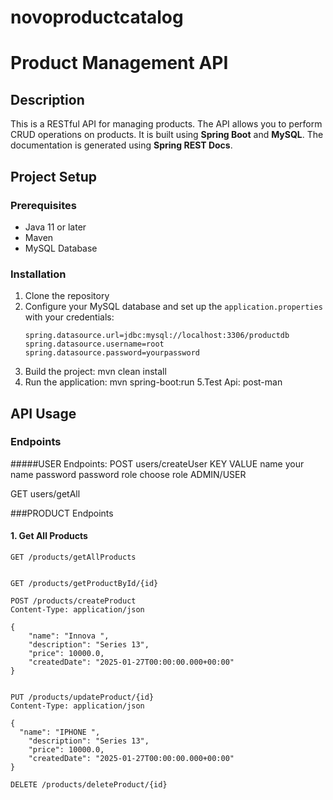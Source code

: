# novoproductcatalog
# Product Management API

## Description

This is a RESTful API for managing products. The API allows you to perform CRUD operations on products. It is built using **Spring Boot** and **MySQL**. The documentation is generated using **Spring REST Docs**.
## Project Setup

### Prerequisites

- Java 11 or later
- Maven 
- MySQL Database

### Installation

1. Clone the repository
2. Configure your MySQL database and set up the `application.properties` with your credentials:
    ```properties
    spring.datasource.url=jdbc:mysql://localhost:3306/productdb
    spring.datasource.username=root
    spring.datasource.password=yourpassword
3. Build the project:
  mvn clean install
4. Run the application:
   mvn spring-boot:run
5.Test Api: post-man

## API Usage

### Endpoints
#####USER Endpoints:
POST users/createUser
KEY          VALUE
name         your name
password     password
role         choose role ADMIN/USER

GET users/getAll


###PRODUCT Endpoints
#### 1. Get All Products
```http
GET /products/getAllProducts


GET /products/getProductById/{id}

POST /products/createProduct
Content-Type: application/json

{
    "name": "Innova ",
    "description": "Series 13",
    "price": 10000.0,
    "createdDate": "2025-01-27T00:00:00.000+00:00"
}


PUT /products/updateProduct/{id}
Content-Type: application/json

{
  "name": "IPHONE ",
    "description": "Series 13",
    "price": 10000.0,
    "createdDate": "2025-01-27T00:00:00.000+00:00"
}

DELETE /products/deleteProduct/{id}

